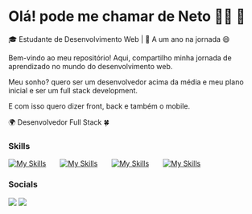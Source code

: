 Olá! pode me chamar de Neto :technologist: :rocket: 
========================================================================================================================================

🎓 Estudante de Desenvolvimento Web | 🚀 A um ano na jornada :smile:

Bem-vindo ao meu repositório! Aqui, compartilho minha jornada de aprendizado no mundo do desenvolvimento web.

Meu sonho? quero ser um desenvolvedor acima da média e meu plano inicial e ser um full stack development.

E com isso quero dizer front, back e também o mobile.

🌍 Desenvolvedor Full Stack :four_leaf_clover:
<br/>

### Skills

[![My Skills](https://skillicons.dev/icons?i=html,css,bootstrap)](https://skillicons.dev) &nbsp;&nbsp;&nbsp;&nbsp;&nbsp; [![My Skills](https://skillicons.dev/icons?i=js,ts,py)](https://skillicons.dev) &nbsp;&nbsp;&nbsp;&nbsp;&nbsp;
[![My Skills](https://skillicons.dev/icons?i=nodejs,mysql,sequelize)](https://skillicons.dev) &nbsp;&nbsp;&nbsp;&nbsp;&nbsp; [![My Skills](https://skillicons.dev/icons?i=react,redux,docker)](https://skillicons.dev) &nbsp;&nbsp;&nbsp;&nbsp;&nbsp;
<br/>

### Socials
<div> 
  <a href="https://www.instagram.com/joao.eto/" target="_blank"><img src="https://img.shields.io/badge/-Instagram-%23E4405F?style=for-the-badge&logo=instagram&logoColor=white" target="_blank"></a>
  <a href="https://www.linkedin.com/in/joaonetodev-code/" target="_blank"><img src="https://img.shields.io/badge/-LinkedIn-%230077B5?style=for-the-badge&logo=linkedin&logoColor=white" target="_blank"></a> 
</div>
